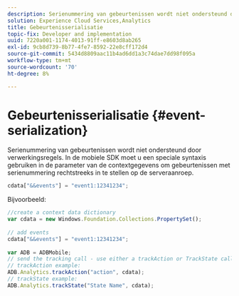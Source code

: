 ```yaml
---
description: Serienummering van gebeurtenissen wordt niet ondersteund door verwerkingsregels. In de mobiele SDK moet u een speciale syntaxis gebruiken binnen de parameter van de contextgegevens om gebeurtenissen met serienummering rechtstreeks in te stellen op de serveraanroep.
solution: Experience Cloud Services,Analytics
title: Gebeurtenisserialisatie
topic-fix: Developer and implementation
uuid: 7220a001-1174-4013-91ff-e8603d8ab265
exl-id: 9cb8d739-8b77-4fe7-8592-22e8cff172d4
source-git-commit: 5434d8809aac11b4ad6dd1a3c74dae7dd98f095a
workflow-type: tm+mt
source-wordcount: '70'
ht-degree: 8%

---
```


# Gebeurtenisserialisatie {#event-serialization}

Serienummering van gebeurtenissen wordt niet ondersteund door verwerkingsregels. In de mobiele SDK moet u een speciale syntaxis gebruiken in de parameter van de contextgegevens om gebeurtenissen met serienummering rechtstreeks in te stellen op de serveraanroep.

```js
cdata["&&events"] = "event1:12341234";
```

Bijvoorbeeld:

```js
//create a context data dictionary 
var cdata = new Windows.Foundation.Collections.PropertySet(); 
 
// add events 
cdata["&&events"] = "event1:12341234"; 
 
var ADB = ADBMobile; 
// send the tracking call - use either a trackAction or TrackState call. 
// trackAction example: 
ADB.Analytics.trackAction("action", cdata); 
// trackState example: 
ADB.Analytics.trackState("State Name", cdata);
```
